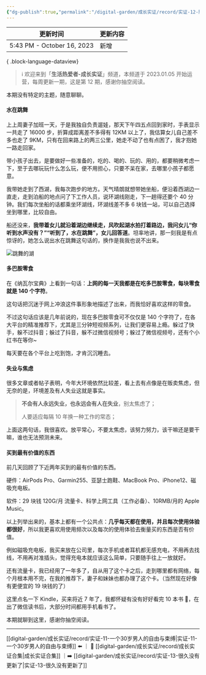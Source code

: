 ```yaml
---
{"dg-publish":true,"permalink":"/digital-garden/成长实证/record/实证-12-随便聊聊的一期/","noteIcon":"1"}
---
```



| 更新时间                       | 更新内容 |
| -------------------------- | ---- |
| 5:43 PM - October 16, 2023 | 新增   |

{ .block-language-dataview}

> ℹ️ 欢迎来到「**生活热爱者-成长实证**」频道，本频道于 2023.01.05 开始运营，每周更新一期，这是第 12 期，感谢你抽空阅读。

本期没有特定的主题，随意聊聊。

#### 水在跳舞

上上周妻子加班一天，于是我独自负责遛娃，那天下午四五点回到家时，手表显示一共走了 16000 步，折算成距离差不多得有 12KM 以上了，我估算女儿自己差不多也走了 9KM，只有在回来路上的两三公里，她走不动了也有点困了，我才抱她一路走回家。

带小孩子出去，是要做好一些准备的，吃的、喝的、玩的、用的，都要稍微考虑一下，至于去哪玩玩什么怎么玩，便不用担心，只要不呆在家，去哪里小孩子都愿意。

我带她走到了西湖，我每次跑步的地方。天气晴朗就想带她坐船，便沿着西湖边一直走，走到泊船的地点问了下工作人员，说环湖线刚走，下一趟得还要个 40 分钟。我们每次坐船的话都乘坐环湖线，环湖线差不多 6 块钱一站，可以自己选择坐到哪里，比较自由。

船还没来，**我带着女儿就沿着湖边继续走，风吹起湖水拍打着路边，我问女儿“你听到水声没有？”“听到了，水在跳舞”，女儿回答道**。坦率地讲，那一刻我是有点惊讶的，她怎么说出水在跳舞这句话的，换作是我我也说不出来。

![跳舞的湖](https://100-1258489360.cos.ap-shanghai.myqcloud.com/IMG_1303.JPG)

#### 多巴胺零食

在《纳瓦尔宝典》上看到一句话：**上网的每一天我都是在吃多巴胺零食，每块零食就是 140 个字符**。

这句话把沉迷于网上冲浪这件事形象地描述了出来，而我恰好喜欢这样的零食。

不过这句话应该是几年前说的，现在多巴胺零食可不仅仅是 140 个字符了，在各大平台的精准推荐下，尤其是三分钟短视频系列，让我们更容易上瘾。躲过了快手，躲不过抖音；躲过了抖音，躲不过微信视频号；躲过了微信视频号，还有个小红书在等你~

每天要在各个平台上吃到饱，才肯沉沉睡去。

#### 失业与焦虑

很多文章或者帖子表明，今年大环境依然比较差，看上去有点像是在贩卖焦虑，但无奈的是，环境差及有人失业这就是事实。

> **不会有人永远失业，也永远会有人在失业**，别太焦虑了；
>
> 人要适应每隔 10 年换一种工作的常态；

上面这两句话，我很喜欢。放平常心，不要太焦虑，该努力努力，该干嘛还是要干嘛，谁也无法预测未来。

#### 买到最有价值的东西

前几天回顾了下近两年买到的最有价值的东西。

硬件：AirPods Pro、Garmin255、亚瑟士跑鞋、MacBook Pro、iPhone12、磁吸充电板。

软件：29 块钱 120G/月 流量卡、科学上网工具（工作必备）、10RMB/月的 Apple Music。

以上列举出来的，基本上都有一个公共点：**几乎每天都在使用，并且每次使用体验都很好**，所以我更喜欢用使用频次以及每次的使用体验去衡量买的东西是否有价值。

例如磁吸充电板，我买来放在公司里，每次手机或者耳机都无感充电，不用再去找线，不用再对准插头，觉得充电本就应该这么简单，只要随手往上一放就好。

还有流量卡，我已经用了一年多了，自从用了这个卡之后，走到哪里都有网络，每个月根本用不完，在我的推荐下，妻子和妹妹也都办理了这个卡。（当然现在好像有更便宜的 19 块钱的了）

这里点名一下 Kindle，买来将近 7 年了，我都怀疑有没有好好看完 10 本书 🥶，在出了微信读书后，大部分时间都用手机看书了。

本期就聊到这里，感谢你抽空阅读。

---

[[digital-garden/成长实证/record/实证-11-一个30岁男人的自由与束缚\|实证-11-一个30岁男人的自由与束缚]] ⬅️ ｜ 📑 [[digital-garden/成长实证/record/成长实证合集\|成长实证合集]] ｜➡️ [[digital-garden/成长实证/record/实证-13-很久没有更新了\|实证-13-很久没有更新了]]
